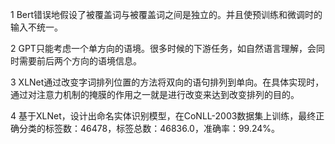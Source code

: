 1 Bert错误地假设了被覆盖词与被覆盖词之间是独立的。并且使预训练和微调时的输入不统一。

2 GPT只能考虑一个单方向的语境。很多时候的下游任务，如自然语言理解，会同时需要前后两个方向的语境信息。

3  XLNet通过改变字词排列位置的方法将双向的语句排列到单向。在具体实现时，通过对注意力机制的掩膜的作用之一就是进行改变来达到改变排列的目的。

4 基于XLNet，设计出命名实体识别模型，在CoNLL-2003数据集上训练，最终正确分类的标签数：46478，标签总数：46836.0，准确率：99.24%。

